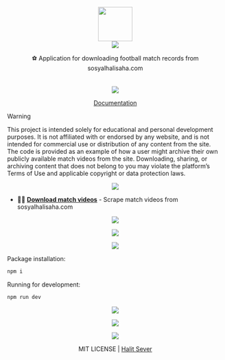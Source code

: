 <p align="center" class="logo-section">
<img src="https://assets.halit.org/api/public/dl/-09U0mC7?inline=true" height="80" width="80"/>
</br>

<img src="https://halitsever-api.vercel.app/api/repo-title?title=Sosyal+Halisaha+Downloader">

<p align="center">
⚽ Application for downloading football match records from sosyalhalisaha.com<br>

<br/>
<br/>
<img src="https://img.shields.io/github/sponsors/halitsever"/>
</p>

<p align="center">
<a align="center" href="#">Documentation</a>
  </p>
</p>

> [!WARNING]
> This project is intended solely for educational and personal development purposes. It is not affiliated with or endorsed by any website, and is not intended for commercial use or distribution of any content from the site.
> The code is provided as an example of how a user might archive their own publicly available match videos from the site. Downloading, sharing, or archiving content that does not belong to you may violate the platform’s Terms of Use and applicable copyright or data protection laws.

<p align="center">
<img src="https://halitsever-api.vercel.app/api/details"/>
</p>

- 🧑‍💻 [**Download match videos**](#) - Scrape match videos from sosyalhalisaha.com

<p align="center">
  <img src="https://assets.halit.org/api/public/dl/ymUJAb9O?inline=true"/>
</p>

<p align="center">
  <img src="https://assets.halit.org/api/public/dl/0ShCfddH?inline=true"/>
</p>

<p align="center" >
<img src="https://halitsever-api.vercel.app/api/installation"/>
</p>

Package installation:

```bash
npm i
```

Running for development:

```bash
npm run dev
```

<p align="center" href="https://github.com/halitsever/halisaha-downloader/issues">
<img src="https://halitsever-api.vercel.app/api/issue"/>
</p>

<p align="center">
<img src="https://halitsever-api.vercel.app/api/sponsor"/>
</p>

<p align="center">
<img src="https://halitsever-api.vercel.app/api/license"/>
</p>

<p align="center">
  MIT LICENSE | <a href="https://github.com/halitsever">Halit Sever</a>
</p>
